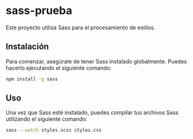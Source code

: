 # sass-prueba

Este proyecto utiliza Sass para el procesamiento de estilos.

## Instalación

Para comenzar, asegúrate de tener Sass instalado globalmente. Puedes hacerlo ejecutando el siguiente comando:

```bash
npm install -g sass
```

## Uso

Una vez que Sass esté instalado, puedes compilar tus archivos Sass utilizando el siguiente comando:

```bash
sass --watch styles.scss styles.css
```
